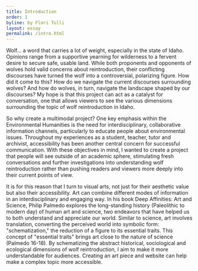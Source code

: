 ```yaml
---
title: Introduction
order: 1
byline: by Flori Tulli
layout: essay
permalink: /intro.html
---
```


Wolf... a word that carries a lot of weight, especially in the state of Idaho. Opinions range from a supportive yearning for wilderness to a fervent desire to secure safe, usable land. While both proponents and opponents of wolves hold valid concerns about reintroduction, their conflicting discourses have turned the wolf into a controversial, polarizing figure. How did it come to this? How do we navigate the current discourses surrounding wolves? And how do wolves, in turn, navigate the landscape shaped by our discourses? My hope is that this project can act as a catalyst for conversation, one that allows viewers to see the various dimensions surrounding the topic of wolf reintroduction in Idaho.  

So why create a multimodal project? One key emphasis within the Environmental Humanities is the need for interdisciplinary, collaborative information channels, particularly to educate people about environmental issues. Throughout my experiences as a student, teacher, tutor and archivist, accessibility has been another central concern for successful communication. With these objectives in mind, I wanted to create a project that people will see outside of an academic sphere, stimulating fresh conversations and further investigations into understanding wolf reintroduction rather than pushing readers and viewers more deeply into their current points of view.   

It is for this reason that I turn to visual arts, not just for their aesthetic value but also their accessibility. Art can combine different modes of information in an interdisciplinary and engaging way. In his book Deep Affinities: Art and Science, Philip Palmedo explores the long-standing history (Paleolithic to modern day) of human art and science, two endeavors that have helped us to both understand and appreciate our world. Similar to science, art involves  translation, converting the perceived world into symbolic form: "schematization," the reduction of a figure to its essential traits. This concept of "essential traits" brings art close to the nature of science (Palmedo 16-18). By schematizing the abstract historical, sociological and ecological dimensions of wolf reintroduction, I aim to make it more understandable for audiences. Creating an art piece and website can help make a complex topic more accessible. 

